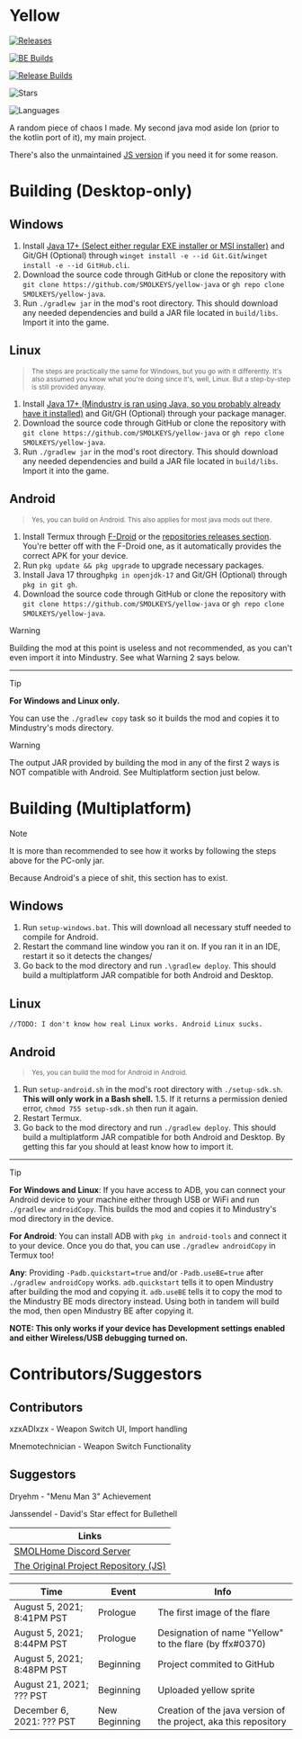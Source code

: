 # Yellow

[![Releases](https://img.shields.io/github/downloads/SMOLKEYS/yellow-java/total?style=for-the-badge)](https://github.com/SMOLKEYS/yellow-java/releases)

[![BE Builds](https://img.shields.io/badge/Bleeding%20Edge%20Builds-Stable%3F%20Who%20knows!-red?style=for-the-badge)](https://github.com/SMOLKEYS/yellow-java-builds/releases)

[![Release Builds](https://img.shields.io/badge/Release%20Builds-Stable%3F%20Yep!-green?style=for-the-badge)](https://github.com/SMOLKEYS/yellow-java/releases)

![Stars](https://img.shields.io/github/stars/SMOLKEYS/yellow-java?style=for-the-badge)

![Languages](https://img.shields.io/github/languages/count/SMOLKEYS/yellow-java?style=for-the-badge)

A random piece of chaos I made. My second java mod aside Ion (prior to the kotlin port of it), my main project.

There's also the unmaintained [JS version](https://github.com/SMOLKEYS/yellow) if you need it for some reason.

# Building (Desktop-only)

## Windows

1. Install [Java 17+ (Select either regular EXE installer or MSI installer)](https://www.oracle.com/java/technologies/javase/jdk17-archive-downloads.html) and Git/GH (Optional) through `winget install -e --id Git.Git`/`winget install -e --id GitHub.cli`.
2. Download the source code through GitHub or clone the repository with `git clone https://github.com/SMOLKEYS/yellow-java` or `gh repo clone SMOLKEYS/yellow-java`.
3. Run `./gradlew jar` in the mod's root directory. This should download any needed dependencies and build a JAR file located in `build/libs`. Import it into the game.

## Linux

> <sub>The steps are practically the same for Windows, but you go with it differently. It's also assumed you know what you're doing since it's, well, Linux. But a step-by-step is still provided anyway.</sub>

1. Install [Java 17+ (Mindustry is ran using Java, so you probably already have it installed)](https://www.oracle.com/java/technologies/javase/jdk17-archive-downloads.html) and Git/GH (Optional) through your package manager.
2. Download the source code through GitHub or clone the repository with `git clone https://github.com/SMOLKEYS/yellow-java` or `gh repo clone SMOLKEYS/yellow-java`.
3. Run `./gradlew jar` in the mod's root directory. This should download any needed dependencies and build a JAR file located in `build/libs`. Import it into the game.

## Android

> <sub>Yes, you can build on Android. This also applies for most java mods out there.</sub>

1.  Install Termux through [F-Droid](https://f-droid.org/en/packages/com.termux/) or the [repositories releases section](https://github.com/termux/termux-app/releases). You're better off with the F-Droid one, as it automatically provides the correct APK for your device.
2. Run `pkg update && pkg upgrade` to upgrade necessary packages.
3. Install Java 17 through`pkg in openjdk-17` and Git/GH (Optional) through `pkg in git gh`.
4. Download the source code through GitHub or clone the repository with `git clone https://github.com/SMOLKEYS/yellow-java` or `gh repo clone SMOLKEYS/yellow-java`.

> [!WARNING]
> Building the mod at this point is useless and not recommended, as you can't even import it into Mindustry. See what Warning 2 says below.

---

> [!TIP]
> **For Windows and Linux only.**
>
> You can use the `./gradlew copy` task so it builds the mod and copies it to Mindustry's mods directory.

> [!WARNING]
> The output JAR provided by building the mod in any of the first 2 ways is NOT compatible with Android. See Multiplatform section just below.


# Building (Multiplatform)

> [!NOTE]
> It is more than recommended to see how it works by following the steps above for the PC-only jar.

Because Android's a piece of shit, this section has to exist.

## Windows

1. Run `setup-windows.bat`. This will download all necessary stuff needed to compile for Android.
2. Restart the command line window you ran it on. If you ran it in an IDE, restart it so it detects the changes/
3. Go back to the mod directory and run `.\gradlew deploy`. This should build a multiplatform JAR compatible for both Android and Desktop.

## Linux

`//TODO: I don't know how real Linux works. Android Linux sucks.`

## Android

> <sub>Yes, you can build the mod for Android in Android.</sub>

1.  Run `setup-android.sh` in the mod's root directory with `./setup-sdk.sh`. **This will only work in a Bash shell.**
  1.5. If it returns a permission denied error, `chmod 755 setup-sdk.sh` then run it again.
2. Restart Termux.
3. Go back to the mod directory and run `./gradlew deploy`. This should build a multiplatform JAR compatible for both Android and Desktop. By getting this far you should at least know how to import it.

---

> [!TIP]
> **For Windows and Linux**: If you have access to ADB, you can connect your Android device to your machine either through USB or WiFi and run `./gradlew androidCopy`. This builds the mod and copies it to Mindustry's mod directory in the device.
>
> **For Android**: You can install ADB with `pkg in android-tools` and connect it to your device. Once you do that, you can use `./gradlew androidCopy` in Termux too!
>
> **Any**: Providing `-Padb.quickstart=true` and/or `-Padb.useBE=true` after `./gradlew androidCopy` works. `adb.quickstart` tells it to open Mindustry after building the mod and copying it. `adb.useBE` tells it to copy the mod to the Mindustry BE mods directory instead. Using both in tandem will build the mod, then open Mindustry BE after copying it.
>
> **NOTE: This only works if your device has Development settings enabled and either Wireless/USB debugging turned on.**


# Contributors/Suggestors

## Contributors
xzxADIxzx - Weapon Switch UI, Import handling

Mnemotechnician - Weapon Switch Functionality

## Suggestors
Dryehm - "Menu Man 3" Achievement

Janssendel - David's Star effect for Bullethell




|Links|
|---|
|[SMOLHome Discord Server](https://discord.gg/uAddT46bFx)|
|[The Original Project Repository (JS)](https://github.com/SMOLKEYS/yellow)|


|Time|Event|Info|
|---|---|---|
|August 5, 2021; 8:41PM PST|Prologue|The first image of the flare|
|August 5, 2021; 8:44PM PST|Prologue|Designation of name "Yellow" to the flare (by ffx#0370)|
|August 5, 2021; 8:48PM PST|Beginning|Project commited to GitHub|
|August 21, 2021; ??? PST|Beginning|Uploaded yellow sprite|
|December 6, 2021: ??? PST|New Beginning|Creation of the java version of the project, aka this repository|
